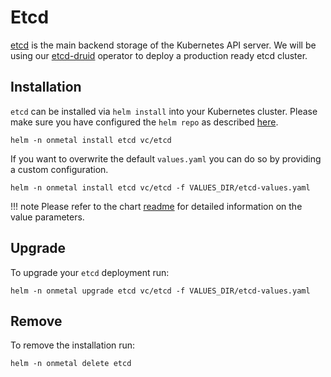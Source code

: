 # Etcd

[etcd](https://etcd.io/) is the main backend storage of the Kubernetes API server. We will be using our [etcd-druid](/usage/druid) operator to deploy a production ready etcd cluster.

## Installation

`etcd` can be installed via `helm install` into your Kubernetes cluster. Please make sure you have configured the `helm repo` as described [here](/usage/helm).

```shell
helm -n onmetal install etcd vc/etcd
```

If you want to overwrite the default `values.yaml` you can do so by providing a custom configuration.

```shell
helm -n onmetal install etcd vc/etcd -f VALUES_DIR/etcd-values.yaml
```

!!! note
    Please refer to the chart [readme](https://github.com/onmetal/virtual-controlplane/tree/main/charts/etcd) for detailed information on the value parameters.

## Upgrade

To upgrade your `etcd` deployment run:

```shell
helm -n onmetal upgrade etcd vc/etcd -f VALUES_DIR/etcd-values.yaml
```

## Remove

To remove the installation run:

```shell
helm -n onmetal delete etcd
```